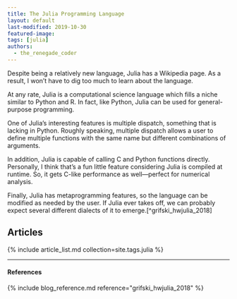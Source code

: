 ```yaml
---
title: The Julia Programming Language
layout: default
last-modified: 2019-10-30
featured-image: 
tags: [julia]
authors:
  - the_renegade_coder
---
```


Despite being a relatively new language, Julia has a Wikipedia page. 
As a result, I won’t have to dig too much to learn about the language.

At any rate, Julia is a computational science language which fills a 
niche similar to Python and R. In fact, like Python, Julia can be 
used for general-purpose programming.

One of Julia’s interesting features is multiple dispatch, something that 
is lacking in Python. Roughly speaking, multiple dispatch allows a user 
to define multiple functions with the same name but different combinations 
of arguments.

In addition, Julia is capable of calling C and Python functions directly. 
Personally, I think that’s a fun little feature considering Julia is 
compiled at runtime. So, it gets C-like performance as well—perfect for 
numerical analysis.

Finally, Julia has metaprogramming features, so the language can be 
modified as needed by the user. If Julia ever takes off, we can probably 
expect several different dialects of it to emerge.[^grifski_hwjulia_2018]

## Articles

{% include article_list.md collection=site.tags.julia %}

---

#### References

{% include blog_reference.md reference="grifski_hwjulia_2018" %}

